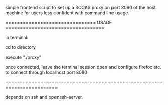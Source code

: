 simple frontend script to set up a SOCKS proxy on port 8080
of the host machine for users less confident with command line usage.

=============================== USAGE ==================================

in terminal:

cd to directory

execute "./proxy"

once connected, leave the terminal session open and configure firefox etc. 
to connect through localhost port 8080

========================================================================

depends on ssh and openssh-server.
